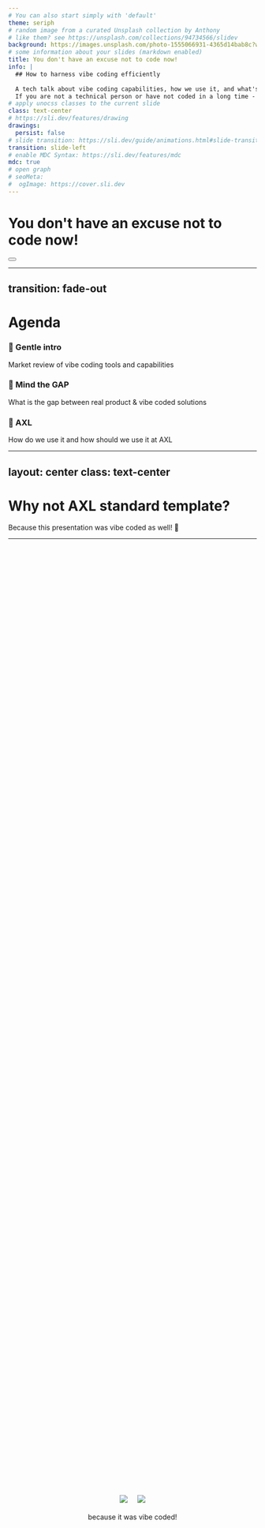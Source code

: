 ```yaml
---
# You can also start simply with 'default'
theme: seriph
# random image from a curated Unsplash collection by Anthony
# like them? see https://unsplash.com/collections/94734566/slidev
background: https://images.unsplash.com/photo-1555066931-4365d14bab8c?w=1920
# some information about your slides (markdown enabled)
title: You don't have an excuse not to code now!
info: |
  ## How to harness vibe coding efficiently
  
  A tech talk about vibe coding capabilities, how we use it, and what's easiest. 
  If you are not a technical person or have not coded in a long time - it's definitely worth coming to try.
# apply unocss classes to the current slide
class: text-center
# https://sli.dev/features/drawing
drawings:
  persist: false
# slide transition: https://sli.dev/guide/animations.html#slide-transitions
transition: slide-left
# enable MDC Syntax: https://sli.dev/features/mdc
mdc: true
# open graph
# seoMeta:
#  ogImage: https://cover.sli.dev
---
```


# You don't have an excuse not to code now!


<div class="abs-br m-6 text-xl">
  <button @click="$slidev.nav.openInEditor()" title="Open in Editor" class="slidev-icon-btn">
    <carbon:edit />
  </button>
  <a href="https://github.com/slidevjs/slidev" target="_blank" class="slidev-icon-btn">
    <carbon:logo-github />
  </a>
</div>

<!--
The last comment block of each slide will be treated as slide notes. It will be visible and editable in Presenter Mode along with the slide. [Read more in the docs](https://sli.dev/guide/syntax.html#notes)
-->

---
transition: fade-out
---

# Agenda

<div class="space-y-8 mt-10">

<v-clicks>

<div>
<h3 class="text-2xl mb-2">🌟 Gentle intro</h3>
<p class="text-gray-400">Market review of vibe coding tools and capabilities</p>
</div>

<div>
<h3 class="text-2xl mb-2">🌉 Mind the GAP</h3>
<p class="text-gray-400">What is the gap between real product & vibe coded solutions</p>
</div>

<div>
<h3 class="text-2xl mb-2">🏢 AXL</h3>
<p class="text-gray-400">How do we use it and how should we use it at AXL</p>
</div>

</v-clicks>

</div>

---
layout: center
class: text-center
---

# Why not AXL standard template?

<div class="text-3xl mt-12">
Because this presentation was vibe coded as well! 🎉
</div>


---

<div style="display: flex; flex-direction: column; gap: 20px; justify-content: center; align-items: center; height: 100%;">
  <div style="display: flex; flex-direction: row; gap: 20px; justify-content: center; align-items: center;">
    <img src="../images/imaga-1.1.1.jpg" style="max-height: 70vh; max-width: 45%;" />
    <img src="../images/imaga-1.1.2.jpg" style="max-height: 70vh; max-width: 45%;" />
  </div>
  <div class="text-2xl mt-4">because it was vibe coded!</div>
</div>

---
layout: section
---

# Gentle intro

Market review

---

# Vibe coding

<div style="display: flex; flex-direction: row; align-items: flex-start; gap: 32px; justify-content: center; margin-bottom: 24px;">
  <div style="text-align: center;">
    <img src="../images/image-1.1.png" alt="The Way of Code" style="width:300px; display:block; margin-bottom:8px;" />
    <a href="https://www.thewayofcode.com/" target="_blank">thewayofcode.com</a>
  </div>
  <div style="text-align: center;">
    <img src="../images/image-1.2.png" alt="Karpathy Vibe Coding Tweet" style="width:300px; display:block; margin-bottom:8px;" />
    <a href="https://x.com/karpathy/status/1886192184808149383?lang=en" target="_blank">x.com/karpathy/status/1886192184808149383</a>
  </div>
</div>

---

# LLMs are good at code

<div style="display: flex; flex-direction: row; align-items: flex-start; gap: 32px; justify-content: center; margin-bottom: 24px;">
  <div style="text-align: center;">
    <img src="../images/image-2.1.png" alt="SWE-bench" style="width:300px; display:block; margin-bottom:8px;" />
    <a href="https://github.com/swe-bench/SWE-bench" target="_blank">github.com/swe-bench/SWE-bench</a>
  </div>
  <div style="text-align: center;">
    <img src="../images/image-2.2.png" alt="Aider Leaderboards" style="width:300px; display:block; margin-bottom:8px;" />
    <a href="https://aider.chat/docs/leaderboards/" target="_blank">aider.chat/docs/leaderboards/</a>
  </div>
</div>

---

# Devs are using it a lot!

<div style="text-align: center; margin-bottom: 16px;">
  <img src="../images/image-3.1.png" alt="AI usage by job type" style="width:500px; display:block; margin: 0 auto 8px auto;" />
  <a href="https://www.anthropic.com/news/the-anthropic-economic-index" target="_blank">anthropic.com/news/the-anthropic-economic-index</a>
</div>

---

# Market reacts

<div style="text-align: center; margin-bottom: 16px;">
  <img src="../images/image-4.1.png" alt="AI is already changing how we build software" style="width:500px; display:block; margin: 0 auto 8px auto;" />
  <a href="https://www.redpoint.com/infrared/report/" target="_blank">redpoint.com/infrared/report/</a>
</div>

---

# Sometimes in a bad way

<div style="display: flex; flex-direction: row; align-items: flex-start; gap: 32px; justify-content: center; margin-bottom: 24px;">
  <div style="text-align: center;">
    <img src="../images/image-5.1.png" alt="Thoughts On A Month With Devin" style="width:300px; display:block; margin-bottom:8px;" />
    <a href="https://www.answer.ai/posts/2025-01-08-devin.html" target="_blank">answer.ai/posts/2025-01-08-devin.html</a>
  </div>
  <div style="text-align: center;">
    <img src="../images/image-5.2.png" alt="Debunking Devin YouTube" style="width:300px; display:block; margin-bottom:8px;" />
    <a href="https://www.youtube.com/watch?v=tNmgmwEtoWE" target="_blank">youtube.com/watch?v=tNmgmwEtoWE</a>
  </div>
</div>

---

# But usually with good products

<div class="grid grid-cols-3 gap-6 mt-8">

<div>

### ✏️ Editors

<div class="bg-green-50 p-4 rounded-lg">

**[Cursor](https://cursor.com/)**  
AI-first code editor

**[Windsurf](https://codeium.com/windsurf)**  
The IDE for AI agents

**[VS Code Copilot](https://code.visualstudio.com/)**  
GitHub's AI pair programmer

**[Zed](https://zed.dev/)**  
High-performance multiplayer editor

</div>

</div>

<div>

### 🤖 Agents

<div class="bg-blue-50 p-4 rounded-lg">

**[Cursor Agents](https://cursor.com/)**  
Autonomous coding agents

**[OpenAI Codex](https://openai.com/index/introducing-openai-o1-preview/)**  
Powers GitHub Copilot

**[Jules by Google](https://labs.google.com/jules)**  
AI coding companion

**[Claude Code](https://claude.ai/)**  
Anthropic's coding assistant

**[Gemini CLI](https://ai.google.dev/gemini-api/docs)**  
Google's AI in terminal

</div>

</div>

<div>

### 🎨 Products

<div class="bg-pink-50 p-4 rounded-lg">

**[Lovable.dev](https://lovable.dev/)**  
Build apps with AI

**[Bolt.new](https://bolt.new/)**  
Full-stack web dev in browser

**[V0.dev](https://v0.dev/)**  
UI generation by Vercel

**[Gemini Canvas](https://aistudio.google.com/)**  
Google's AI workspace

</div>

</div>

</div>

<div class="text-center text-sm text-gray-400 mt-4">
Click on any tool to learn more
</div>

---

# But usually with good products

<div class="relative">

<!-- Main grid with arrows overlay -->
<div class="grid grid-cols-3 gap-4 mt-6">

<div>

### ✏️ Editors

<div class="bg-green-50 p-3 rounded-lg text-sm">

**[Cursor](https://cursor.com/)**  
AI-first code editor

**[Windsurf](https://codeium.com/windsurf)**  
The IDE for AI agents

**[VS Code Copilot](https://code.visualstudio.com/)**  
GitHub's AI pair programmer

**[Zed](https://zed.dev/)**  
High-performance multiplayer

</div>

</div>

<div>

### 🤖 Agents

<div class="bg-blue-50 p-3 rounded-lg text-sm">

**[Cursor Agents](https://cursor.com/)**  
Autonomous coding agents

**[OpenAI Codex](https://openai.com/index/introducing-openai-o1-preview/)**  
Powers GitHub Copilot

**[Jules by Google](https://labs.google.com/jules)**  
AI coding companion

**[Claude Code](https://claude.ai/)**  
Anthropic's coding assistant

**[Gemini CLI](https://ai.google.dev/gemini-api/docs)**  
Google's AI in terminal

</div>

</div>

<div>

### 🎨 Products

<div class="bg-pink-50 p-3 rounded-lg text-sm">

**[Lovable.dev](https://lovable.dev/)**  
Build apps with AI

**[Bolt.new](https://bolt.new/)**  
Full-stack web dev

**[V0.dev](https://v0.dev/)**  
UI generation by Vercel

**[Gemini Canvas](https://aistudio.google.com/)**  
Google's AI workspace

</div>

</div>

</div>

<!-- Connection arrows -->
<div class="flex justify-center mt-6 text-2xl">
<span class="text-green-500">Editors</span>
<span class="mx-2">→</span>
<span class="text-blue-500">Agents</span>
<span class="mx-2">←</span>
<span class="text-pink-500">Products</span>
<span class="mx-2">→</span>
<span class="text-green-500">Editors</span>
</div>

<div class="text-center text-xs text-gray-600 mt-2">
The ecosystem is interconnected - Products feed both Editors and Agents, Editors integrate with Agents
</div>

</div>

---


# Ideas to try with Bolt.new

<div class="mt-4">

<div v-click>

### 💀 DeathClock.lol

A dark humor app calculating death dates based on lifestyle. Features sarcastic reminders and mortality quotes.

```
Build a death countdown app with dark humor. Users input lifestyle data (smoking, exercise, diet, stress) and get an estimated death date with sassy daily reminders and mortality-themed motivational quotes.
```

</div>

<div v-click class="mt-6">

### 🔮 FortuneCookie.wtf

Gen Z fortune cookies with meme culture, existential dread, and chaos predictions.

```
Create a Gen Z fortune cookie generator. Mix existential dread with meme culture. Include features like daily chaos predictions, shareable fortune cards with wild backgrounds, and a "vibe check" mode that roasts users.
```

</div>

</div>

<div v-click class="mt-6 text-center text-sm">
Copy a prompt and paste into Bolt.new to build in minutes!
</div>

---
layout: section
---

# Mind the GAP

What is the gap between real product & vibe coded solutions

---

# How wide is the gap?

<div class="grid grid-cols-2 gap-4 mt-2">

<div class="text-center">
<img src="/images/gap-1.1.png" alt="Mind the Gap" class="h-40 mx-auto rounded-lg shadow-lg mb-2" />
</div>

<div class="text-center">
<img src="/images/gap-1.2.png" alt="AI Coding vs Open Source" class="h-40 mx-auto rounded-lg shadow-lg mb-2" />
<a href="https://pivot-to-ai.com/2025/05/13/if-ai-is-so-good-at-coding-where-are-the-open-source-contributions/" target="_blank" class="text-xs text-blue-500 hover:underline">
pivot-to-ai.com
</a>
</div>

</div>

<div class="mt-6">

<div v-click>
<h3 class="text-xl mb-4">❌ "Good at coding" ≠ "Good Software Engineer"</h3>
</div>

<div v-click>
<h3 class="text-xl mb-4">✅ "Solving problems with code" = "Good Software Engineer"</h3>
</div>

<div v-click>
<p class="text-lg text-gray-600 italic mt-6">Sometimes "Best code you don't have to write"</p>
</div>

</div>

---

# Cost of software

<div class="mt-8">

<h2 class="text-2xl text-center mb-8">The real cost of software is not writing it, it's ownership</h2>

<div class="grid grid-cols-2 gap-8">

<div>
<div v-click>
<h3 class="text-xl mb-4 text-blue-500">Real Costs</h3>
<ul class="space-y-2 text-lg">
<li>Infrastructure</li>
<li>Support & maintenance</li>
<li>Security updates</li>
<li>Monitoring & observability</li>
<li>Upgrades & migrations</li>
</ul>
</div>
</div>

<div class="flex items-center">
<div v-click class="bg-gray-50 p-4 rounded-lg">
<h4 class="text-lg font-semibold mb-2">Reference:</h4>
<a href="https://blog.codinghorror.com/the-best-code-is-no-code-at-all/" target="_blank" class="text-blue-600 hover:underline">
"The Best Code is No Code At All"
</a>
<p class="text-sm text-gray-600 mt-2">- Jeff Atwood, Coding Horror</p>
</div>
</div>

</div>

<div v-click class="mt-12 p-6 bg-yellow-50 rounded-lg text-center">
<p class="text-2xl font-bold">Writing code: ~20% | Maintaining it: ~80%</p>
<p class="text-lg text-gray-600 mt-2">Most of the cost comes AFTER the initial development</p>
</div>

</div>

---

# Better abstractions

<div class="flex gap-6 items-center mt-2">

<div class="flex-shrink-0">
<img src="/images/gap-2.1.png" alt="LLMs and Abstraction Levels" class="h-96 rounded-lg shadow-lg" />
</div>

<div class="flex-1">

<div v-click>
<h3 class="text-2xl mb-4">Not just UP ↑</h3>
<h3 class="text-2xl mb-6">But SIDEWAYS → into non-determinism</h3>
</div>

<div v-click class="text-sm">
<a href="https://martinfowler.com/articles/2025-nature-abstraction.html" target="_blank" class="text-blue-500 hover:underline">
Martin Fowler on LLMs & abstraction
</a>
</div>

</div>

</div>

---

# Accelerate for AI coding does not exist (yet)

<div class="flex gap-6 items-center mt-4">

<div class="flex-shrink-0">
<img src="/images/gap-3.1.png" alt="Accelerate Book Cover" class="h-80 rounded-lg shadow-lg" />
</div>

<div class="flex-1">

<div v-click>
<p class="text-lg mb-4">There is fundamental research study about efficient engineering orgs</p>
</div>

<div v-click>
<h3 class="text-xl mb-3">Key aspects to build tech orgs:</h3>
<ul class="space-y-2 text-lg">
<li>Continuous Delivery</li>
<li>Architecture</li>
<li>Product and Process</li>
<li>Lean Management and Monitoring</li>
<li>Culture</li>
</ul>
</div>

<div v-click class="mt-6 p-3 bg-yellow-50 rounded-lg">
<p class="text-lg font-semibold">But in AI assistant development - they seem to require refresh</p>
</div>

</div>

</div>

---

# Best attempt: keeping agents on the leash

<div class="mt-4">

<div class="grid grid-cols-2 gap-4 mb-4">

<div>
<img src="/images/gap-4.1.png" alt="AI Human Verification Loop" class="w-full rounded-lg shadow-lg" />
</div>

<div>
<img src="/images/gap-4.2.png" alt="Keeping Agents on Leash Example" class="w-full rounded-lg shadow-lg" />
</div>

</div>

<div v-click class="text-center mt-6">
<a href="https://www.youtube.com/watch?v=LCEmiRjPEtQ" target="_blank" class="text-blue-500 hover:underline text-lg">
🎥 Watch the full talk on YouTube
</a>
</div>

</div>


---

# Best attempt: AWS Play Kiro

<div class="mt-4">

<div class="grid grid-cols-2 gap-6">

<div class="text-center">
<img src="/images/gap-5.1.png" alt="Introducing Kiro" class="w-full rounded-lg shadow-lg mb-2" />
<a href="https://kiro.dev/blog/introducing-kiro/" target="_blank" class="text-sm text-blue-500 hover:underline">
Introducing Kiro - A new agentic IDE
</a>
</div>

<div class="text-center">
<img src="/images/gap-5.2.png" alt="Project Management at Big Tech" class="w-full rounded-lg shadow-lg mb-2" />
<a href="https://blog.pragmaticengineer.com/project-management-at-big-tech/" target="_blank" class="text-sm text-blue-500 hover:underline">
Project Management at Big Tech
</a>
</div>

</div>

<div v-click class="mt-6 p-4 bg-blue-50 rounded-lg text-center">
<p class="text-lg">Combining spec-driven development with AI agents for better production readiness</p>
</div>

</div>



---


# Rule of thumb

<div class="mt-8 text-lg">

<ul class="space-y-4">

<li v-click>POC/Demo - Amazing!</li>

<li v-click>Keep agents on the leash</li>

<li v-click>The more project complexity → The harder to do anything</li>

<li v-click>Scope down</li>

<li v-click>Less code is better</li>

<li v-click>Specs (one pager, etc) - must!</li>

</ul>

</div>

---
layout: section
---

# AXL way

How do we use it and how should we use it at AXL

---

# Pre-requisites

<div class="mt-6">

**Each project = Code + One Pager + Running version**

<div class="grid grid-cols-2 gap-8 mt-6 text-sm">

<div v-click>

### 📁 GitHub - Code Storage
- **REPO**: Specific code location for project
- **PR (Pull Request)**: Atomic set of work
  - Can be reviewed ✓
  - Can be accepted ✅
  - Can be rejected ❌
- **REPO updated via PR**

</div>

<div v-click>

### 🚀 Automation & Access
- **CI/CD**: Automation to move updated code to live
- **Deployment**: Where you access it
  - Railway in our case 🚂

</div>

</div>

</div>

---

# Our setup

<div class="mt-8">

```mermaid
graph LR
    TEAM[👥 TEAM] --> CURSOR[🖱️ CURSOR<br/><small>All LLMs, UI, Editor, Agents</small>]
    CURSOR --> GITHUB[📦 GITHUB<br/><small>for code</small>]
    GITHUB --> RAILWAY[🚂 RAILWAY<br/><small>for deployments</small>]
    
    style TEAM fill:#f9f,stroke:#333,stroke-width:2px
    style CURSOR fill:#bbf,stroke:#333,stroke-width:2px
    style GITHUB fill:#bfb,stroke:#333,stroke-width:2px
    style RAILWAY fill:#ffb,stroke:#333,stroke-width:2px
```

</div>

---

# Cursor stats

<div class="flex items-center justify-center gap-8 mt-6">

<div>
<img src="/images/stats-1.1.png" alt="Cursor Analytics Overview" class="w-96" />
</div>

<div>
<img src="/images/stats-1.4.png" alt="Cursor Analytics Details" class="w-48" />
</div>

</div>

<div class="mt-6 text-center text-lg">
<a href="https://cursor.com/analytics" target="_blank" class="text-blue-500 hover:text-blue-700 hover:underline font-semibold">
📊 View full analytics at cursor.com/analytics →
</a>
</div>

---

# Team opinion

<div class="text-center mt-16">

<div class="text-4xl mb-8">🎤</div>

<h2 class="text-3xl mb-8">Let's share our experience about vibe coding with Cursor</h2>

<div class="text-xl text-gray-400">
What worked? What didn't? What surprised you?
</div>

</div>

---


# Ideal state

<div class="mt-2">

<h2 class="text-xl text-center mb-4">I want everyone from AXL to contribute code!</h2>

<div class="grid grid-cols-4 gap-3 mt-4">

<div v-click class="text-center">
<div class="text-2xl mb-1">💬</div>
<p class="text-sm font-bold">From Slack!</p>
</div>

<div v-click class="text-center">
<div class="text-2xl mb-1">📱</div>
<p class="text-sm font-bold">From Mobile</p>
</div>

<div v-click class="text-center">
<div class="text-2xl mb-1">🌐</div>
<p class="text-sm font-bold">From Web</p>
</div>

<div v-click class="text-center">
<div class="text-2xl mb-1">🚫💻</div>
<p class="text-sm font-bold">No Computer!</p>
</div>

</div>

<div v-click class="mt-4 p-2 bg-blue-50 rounded text-center">
<p class="text-sm font-bold">🎯 Join AXL Cursor Team</p>
<a href="#" target="_blank" class="text-xs text-blue-600 hover:underline">
[AXL JOIN LINK]
</a>
<p class="text-xs text-gray-600">$40/month per seat</p>
</div>

<div v-click class="mt-3 p-2 bg-gray-100 rounded">
<p class="text-sm font-bold">📋 Example: Tovi's IP request</p>
<p class="text-xs text-gray-600">Try it 3 ways: Slack, Web, Mobile</p>
</div>

</div>

---

# Pattern 1: Slack

<div class="mt-4">

<div class="text-lg mb-6">
<strong>Just message Cursor in Slack like you would message your colleagues!</strong>
</div>

<div v-click>

### 📝 Process:
1. Join **#ml-team-vibe-coding** slack channel
2. Write `@Cursor repo=<ask if need help> "Write what you want to do"`
3. Wait till green checkmark ✅
4. Ask eng to review & see preview of your changes
5. Iterate (my conversations are very very long running)

</div>

<div v-click class="mt-6 p-4 bg-gray-100 rounded-lg">

### 💡 Example (copy this):

```
@Cursor repo=axl-lab/teach-ai "We're working with the X team for the next two weeks during the hackathon. X is an educational company that helps students better prepare for programming assignments. The product centers around a course structure—its materials, relevant sources, and collaborative tools—to support students in learning effectively without revealing the actual answers. It's essentially a "Study Together" feature.
Based on the existing codebase, which intellectual property components, features, and code segments can be reused for the X team?
Please provide a level of effort (LoE) estimate for the reusability of each module and function as a separate package."
```

</div>

</div>

---

# Stanford Course Reference

<div class="mt-4">

<div class="text-lg mb-6">
**[The Modern Software](https://themodernsoftware.dev/)** - There are even new courses about how to use model feature development stack
</div>

</div>

---

# Pattern 2: Web

<div class="flex gap-8 mt-4">

<div class="flex-1">

<div class="text-lg mb-6">
<strong>Use Cursor's web interface for a more visual experience!</strong>
</div>

<div v-click>

### 📝 Process:
1. Go to https://cursor.com/agents
2. Select repo you want to work on (usually one per project)
3. Ask in chat style what you want
4. Ask eng to review & see preview of your changes
5. Iterate

</div>

</div>

<div v-click class="flex-shrink-0">
<img src="/images/pattern-2.1.png" alt="Cursor Agents Dashboard" class="w-96 rounded-lg shadow-lg" />
</div>

</div>

---

# Pattern 3: Mobile

<div class="flex gap-8 mt-4">

<div class="flex-1">

<div class="text-lg mb-6">
<strong>Code on the go - no laptop required! 📱</strong>
</div>

<div v-click>

### 📝 Process:
1. Go to https://cursor.com/agents on your phone
2. Select repo you want to work on (usually one per project)
3. Ask in chat style what you want
4. Ask eng to review & see preview of your changes
5. Iterate - even from the beach! 🏖️

</div>

<div v-click class="mt-4 p-3 bg-green-50 rounded-lg">
<p class="text-sm">💡 Perfect for quick fixes, reviewing code, or when inspiration strikes during your commute!</p>
</div>

</div>

<div v-click class="flex-shrink-0">
<img src="/images/pattern-3.1.png" alt="Cursor Mobile Interface" class="w-64 rounded-lg shadow-lg" />
</div>

</div>

---

# Ideal state

<div class="mt-2">

<h2 class="text-xl text-center mb-4">I want everyone from AXL to contribute code!</h2>

<div class="grid grid-cols-4 gap-3 mt-4">

<div v-click class="text-center">
<div class="text-2xl mb-1">💬</div>
<p class="text-sm font-bold">From Slack!</p>
</div>

<div v-click class="text-center">
<div class="text-2xl mb-1">📱</div>
<p class="text-sm font-bold">From Mobile</p>
</div>

<div v-click class="text-center">
<div class="text-2xl mb-1">🌐</div>
<p class="text-sm font-bold">From Web</p>
</div>

<div v-click class="text-center">
<div class="text-2xl mb-1">🚫💻</div>
<p class="text-sm font-bold">No Computer!</p>
</div>

</div>

<div v-click class="mt-4 p-2 bg-blue-50 rounded text-center">
<p class="text-sm font-bold">🎯 Join AXL Cursor Team</p>
<a href="#" target="_blank" class="text-xs text-blue-600 hover:underline">
[AXL JOIN LINK]
</a>
<p class="text-xs text-gray-600">$40/month per seat</p>
</div>

</div>
